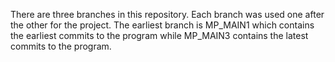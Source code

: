 There are three branches in this repository. Each branch was used one after the other for the project. The earliest branch is MP_MAIN1 which contains the earliest commits to the program while MP_MAIN3 contains the latest commits to the program.
